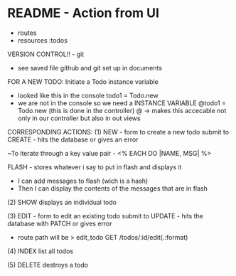 # README - Action from UI

- routes
- resources :todos

VERSION CONTROL!! - git 
- see saved file github and git set up in documents


FOR A NEW TODO:
Initiate a Todo instance variable
- looked like this in the console
    todo1 = Todo.new
- we are not in the console so we need a INSTANCE VARIABLE
    @todo1 = Todo.new (this is done in the controller)
    @ -> makes this accecable not only in our controller but also in out views



CORRESPONDING ACTIONS:
(1) NEW - form to create a new todo
submit to CREATE  - hits the database or gives an error

~To iterate through a key value pair - <% EACH DO |NAME, MSG| %>

FLASH - stores whatever i say to put in flash and displays it
- I can add messages to flash (wich is a hash)
- Then I can display the contents of the messages that are in flash

(2) SHOW
displays an individual todo

(3) EDIT - form to edit an existing todo
submit to UPDATE - hits the database with PATCH or gives error
- route path will be > edit_todo GET    /todos/:id/edit(.:format)   

(4) INDEX
list all todos

(5) DELETE
destroys a todo